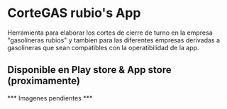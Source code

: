 # CorteGAS rubio's App

Herramienta para elaborar los cortes de cierre de turno en la empresa "gasolineras rubios" y tambien para
las diferentes empresas derivadas a gasolineras que sean compatibles con la operatibilidad de la app.

## Disponible en Play store & App store (proximamente)

*** Imagenes pendientes ***